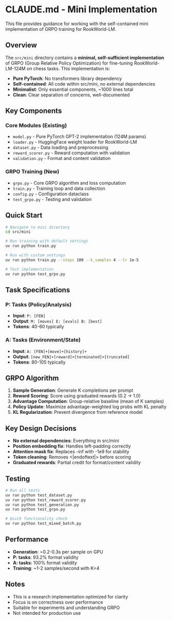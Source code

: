 # CLAUDE.md - Mini Implementation

This file provides guidance for working with the self-contained mini implementation of GRPO training for RookWorld-LM.

## Overview

The `src/mini` directory contains a **minimal, self-sufficient implementation** of GRPO (Group Relative Policy Optimization) for fine-tuning RookWorld-LM-124M on chess tasks. This implementation is:

- **Pure PyTorch**: No transformers library dependency
- **Self-contained**: All code within src/mini, no external dependencies
- **Minimalist**: Only essential components, ~1000 lines total
- **Clean**: Clear separation of concerns, well-documented

## Key Components

### Core Modules (Existing)
- `model.py` - Pure PyTorch GPT-2 implementation (124M params)
- `loader.py` - HuggingFace weight loader for RookWorld-LM
- `dataset.py` - Data loading and preprocessing
- `reward_scorer.py` - Reward computation with validation
- `validation.py` - Format and content validation

### GRPO Training (New)
- `grpo.py` - Core GRPO algorithm and loss computation
- `train.py` - Training loop and data collection
- `config.py` - Configuration dataclass
- `test_grpo.py` - Testing and validation

## Quick Start

```bash
# Navigate to mini directory
cd src/mini

# Run training with default settings
uv run python train.py

# Run with custom settings
uv run python train.py --steps 100 --k_samples 4 --lr 1e-5

# Test implementation
uv run python test_grpo.py
```

## Task Specifications

### P: Tasks (Policy/Analysis)
- **Input**: `P: [FEN]`
- **Output**: `M: [moves] E: [evals] B: [best]`
- **Tokens**: 40-60 typically

### A: Tasks (Environment/State)
- **Input**: `A: [FEN]+[move]+[history]+`
- **Output**: `[new_FEN]+[reward]+[terminated]+[truncated]`
- **Tokens**: 80-105 typically

## GRPO Algorithm

1. **Sample Generation**: Generate K completions per prompt
2. **Reward Scoring**: Score using graduated rewards (0.2 → 1.0)
3. **Advantage Computation**: Group-relative baseline (mean of K samples)
4. **Policy Update**: Maximize advantage-weighted log probs with KL penalty
5. **KL Regularization**: Prevent divergence from reference model

## Key Design Decisions

- **No external dependencies**: Everything in src/mini
- **Position embedding fix**: Handles left-padding correctly
- **Attention mask fix**: Replaces -inf with -1e9 for stability
- **Token cleaning**: Removes <|endoftext|> before scoring
- **Graduated rewards**: Partial credit for format/content validity

## Testing

```bash
# Run all tests
uv run python test_dataset.py
uv run python test_reward_scorer.py
uv run python test_generation.py
uv run python test_grpo.py

# Quick functionality check
uv run python test_mixed_batch.py
```

## Performance

- **Generation**: ~0.2-0.3s per sample on GPU
- **P: tasks**: 93.2% format validity
- **A: tasks**: 100% format validity
- **Training**: ~1-2 samples/second with K=4

## Notes

- This is a research implementation optimized for clarity
- Focus is on correctness over performance
- Suitable for experiments and understanding GRPO
- Not intended for production use